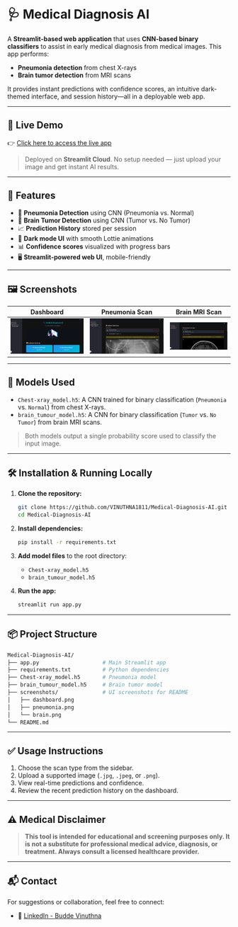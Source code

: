 # 🩺 Medical Diagnosis AI 

A **Streamlit-based web application** that uses **CNN-based binary classifiers** to assist in early medical diagnosis from medical images. This app performs:

* **Pneumonia detection** from chest X-rays
* **Brain tumor detection** from MRI scans

It provides instant predictions with confidence scores, an intuitive dark-themed interface, and session history—all in a deployable web app.

---

## 🔗 Live Demo

👉 [Click here to access the live app](https://your-streamlit-cloud-link.streamlit.app)

> Deployed on **Streamlit Cloud**. No setup needed — just upload your image and get instant AI results.

---

## 🚀 Features

* 🔬 **Pneumonia Detection** using CNN (Pneumonia vs. Normal)
* 🧠 **Brain Tumor Detection** using CNN (Tumor vs. No Tumor)
* 📈 **Prediction History** stored per session
* 🎨 **Dark mode UI** with smooth Lottie animations
* 📊 **Confidence scores** visualized with progress bars
* 🖥️ **Streamlit-powered web UI**, mobile-friendly

---

## 🖼️ Screenshots

| Dashboard                                 | Pneumonia Scan                            | Brain MRI Scan                        |
| ----------------------------------------- | ----------------------------------------- | ------------------------------------- |
| ![Dashboard](./screenshots/dashboard.png) | ![Pneumonia](./screenshots/pneumonia.png) | ![Brain MRI](./screenshots/brain.png) |

---

## 🧠 Models Used

* `Chest-xray_model.h5`: A CNN trained for binary classification (`Pneumonia` vs. `Normal`) from chest X-rays.
* `brain_tumour_model.h5`: A CNN for binary classification (`Tumor` vs. `No Tumor`) from brain MRI scans.

> Both models output a single probability score used to classify the input image.

---

## 🛠️ Installation & Running Locally

1. **Clone the repository:**

   ```bash
   git clone https://github.com/VINUTHNA1811/Medical-Diagnosis-AI.git
   cd Medical-Diagnosis-AI
   ```

2. **Install dependencies:**

   ```bash
   pip install -r requirements.txt
   ```

3. **Add model files** to the root directory:

   * `Chest-xray_model.h5`
   * `brain_tumour_model.h5`

4. **Run the app:**

   ```bash
   streamlit run app.py
   ```

---

## 📦 Project Structure

```bash
Medical-Diagnosis-AI/
├── app.py                    # Main Streamlit app
├── requirements.txt          # Python dependencies
├── Chest-xray_model.h5       # Pneumonia model
├── brain_tumour_model.h5     # Brain tumor model
├── screenshots/              # UI screenshots for README
│   ├── dashboard.png
│   ├── pneumonia.png
│   └── brain.png
└── README.md
```

---

## ✅ Usage Instructions

1. Choose the scan type from the sidebar.
2. Upload a supported image (`.jpg`, `.jpeg`, or `.png`).
3. View real-time predictions and confidence.
4. Review the recent prediction history on the dashboard.

---

## ⚠️ Medical Disclaimer

> **This tool is intended for educational and screening purposes only. It is not a substitute for professional medical advice, diagnosis, or treatment. Always consult a licensed healthcare provider.**

---

## 📬 Contact

For suggestions or collaboration, feel free to connect:

* 🔗 [LinkedIn - Budde Vinuthna](https://www.linkedin.com/in/budde-vinuthna-231642345)
